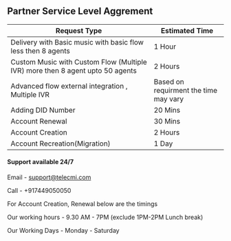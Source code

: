## Partner Service Level Aggrement

| Request Type | Estimated Time         |
| ---          | ---                    |
| Delivery with Basic music with basic flow less then 8 agents | 1 Hour  |
| Custom Music with Custom Flow (Multiple IVR) more then 8 agent upto 50 agents | 2 Hours |
| Advanced flow external integration , Multiple IVR | Based on requirment the time may vary |
| Adding DID Number | 20 Mins |
| Account Renewal   | 30 Mins |
| Account Creation  | 2 Hours  | 
| Account Recreation(Migration)| 1 Day   | 



#### Support available 24/7

Email - support@telecmi.com

Call - +917449050050

For Account Creation, Renewal below are the timings

Our working hours -  9.30 AM - 7PM (exclude 1PM-2PM Lunch break)

Our Working Days - Monday - Saturday